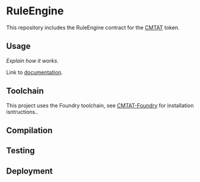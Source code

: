 # RuleEngine

This repository includes the RuleEngine contract for the
[CMTAT](https://github.com/CMTA/CMTAT) token.


## Usage

*Explain how it works.*

Link to [documentation](doc/).

## Toolchain

This project uses the Foundry toolchain, see
[CMTAT-Foundry](https://github.com/CMTA/CMTAT-Foundry#toolchain-installation)
for installation isntructions..


## Compilation


## Testing


## Deployment
